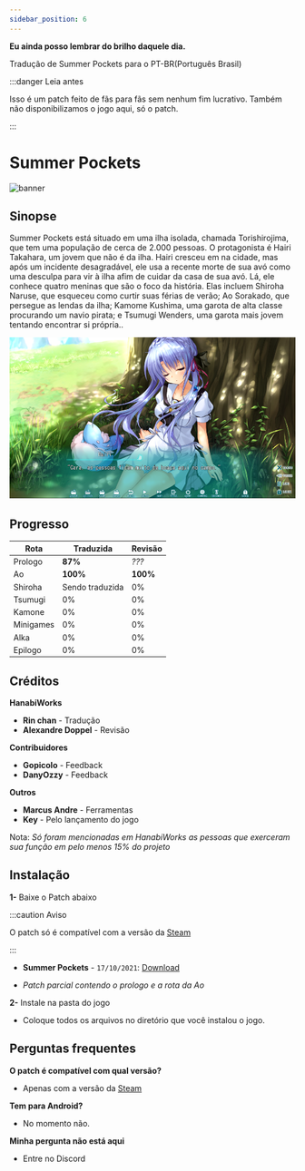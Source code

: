 ```yaml
---
sidebar_position: 6
---
```


**Eu ainda posso lembrar do brilho daquele dia.**

Tradução de Summer Pockets para o PT-BR(Português Brasil)

:::danger Leia antes

Isso é um patch feito de fãs para fãs sem nenhum fim lucrativo. Também não disponibilizamos o jogo aqui, só o patch.

:::

# Summer Pockets

![banner](https://s2.vndb.org/cv/90/42590.jpg)

## Sinopse

Summer Pockets está situado em uma ilha isolada, chamada Torishirojima, que tem uma população de cerca de 2.000 pessoas. O protagonista é Hairi Takahara, um jovem que não é da ilha. Hairi cresceu em na cidade, mas após um incidente desagradável, ele usa a recente morte de sua avó como uma desculpa para vir à ilha afim de cuidar da casa de sua avó. Lá, ele conhece quatro meninas que são o foco da história. Elas incluem Shiroha Naruse, que esqueceu como curtir suas férias de verão; Ao Sorakado, que persegue as lendas da ilha; Kamome Kushima, uma garota de alta classe procurando um navio pirata; e Tsumugi Wenders, uma garota mais jovem tentando encontrar si própria..

![cg](CGs/sp2.png)

## Progresso

| Rota         | Traduzida | Revisão |
|--------------|-----------|------------|
| Prologo        | **87%**  | *???*      |
| Ao         | **100%**  | **100%**      |
| Shiroha       | Sendo traduzida  | 0%     |
| Tsumugi        | 0%  | 0%    |
| Kamone      | 0% | 0%    |
| Minigames         | 0% | 0%    |
| Alka         | 0% | 0%    |
| Epilogo         | 0% | 0%    |

## Créditos


**HanabiWorks**
- **Rin chan** - Tradução
- **Alexandre Doppel** - Revisão

**Contribuidores**
- **Gopicolo** - Feedback
- **DanyOzzy** - Feedback


**Outros**
- **Marcus Andre** - Ferramentas
- **Key** - Pelo lançamento do jogo

Nota: *Só foram mencionadas em HanabiWorks as pessoas que exerceram sua função em pelo menos 15% do projeto*

## Instalação

**1-** Baixe o Patch abaixo

:::caution Aviso

O patch só é compatível com a versão da [Steam](https://store.steampowered.com/app/897220/Summer_Pockets/)

:::

- **Summer Pockets** - `17/10/2021`: [Download](https://www.mediafire.com/file/3m3l9cldljj4jn4/_patch_SummerPockets_PTBR.rar/file)

- *Patch parcial contendo o prologo e a rota da Ao*

**2-** Instale na pasta do jogo

- Coloque todos os arquivos no diretório que você instalou o jogo.


## Perguntas frequentes

**O patch é compatível com qual versão?**
- Apenas com a versão da [Steam](https://store.steampowered.com/app/897220/Summer_Pockets/)

**Tem para Android?**
- No momento não.

**Minha pergunta não está aqui**
- Entre no Discord




